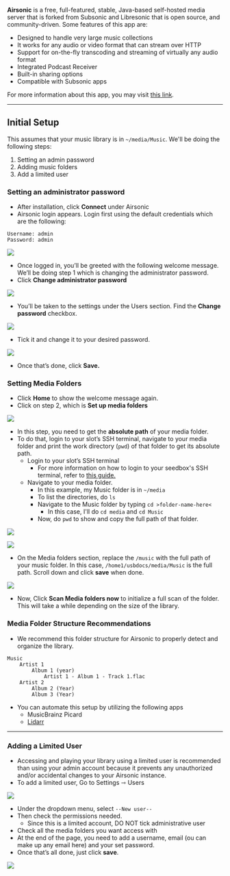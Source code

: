 **Airsonic** is a free, full-featured, stable, Java-based self-hosted media server that is forked from Subsonic and Libresonic that is open source, and community-driven. Some features of this app are:

* Designed to handle very large music collections
* It works for any audio or video format that can stream over HTTP
* Support for on-the-fly transcoding and streaming of virtually any audio format
* Integrated Podcast Receiver
* Built-in sharing options
* Compatible with Subsonic apps

For more information about this app, you may visit [this link](https://airsonic.github.io/).

***
## Initial Setup

This assumes that your music library is in `~/media/Music`. We'll be doing the following steps:

1. Setting an admin password
2. Adding music folders
3. Add a limited user

### Setting an administrator password

* After installation, click **Connect** under Airsonic
* Airsonic login appears. Login first using the default credentials which are the following:

```
Username: admin
Password: admin
```

![](https://docs.usbx.me/uploads/images/gallery/2020-03/scaled-1680-/image-1584105392504.png)

* Once logged in, you’ll be greeted with the following welcome message. We’ll be doing step 1 which is changing the administrator password.
* Click **Change administrator password**

![](https://docs.usbx.me/uploads/images/gallery/2020-03/scaled-1680-/image-1584105526127.png)

* You’ll be taken to the settings under the Users section. Find the **Change password** checkbox.

![](https://docs.usbx.me/uploads/images/gallery/2020-03/scaled-1680-/image-1584105660761.png)

* Tick it and change it to your desired password.

![](https://docs.usbx.me/uploads/images/gallery/2020-03/scaled-1680-/image-1584105705313.png)

* Once that’s done, click **Save.**

### Setting Media Folders

* Click **Home** to show the welcome message again.
* Click on step 2, which is **Set up media folders**

![](https://docs.usbx.me/uploads/images/gallery/2020-03/scaled-1680-/image-1584105762707.png)

* In this step, you need to get the **absolute path** of your media folder.
* To do that, login to your slot’s SSH terminal, navigate to your media folder and print the work directory (`pwd`) of that folder to get its absolute path.
  * Login to your slot’s SSH terminal
    * For more information on how to login to your seedbox's SSH terminal, refer to [this guide.](https://docs.usbx.me/books/secure-shell-%28ssh%29/page/how-to-connect-to-your-seedbox-via-ssh "How to connect to your seedbox via SSH")
  * Navigate to your media folder.
    * In this example, my Music folder is in `~/media`
    * To list the directories, do `ls`
    * Navigate to the Music folder by typing `cd >folder-name-here<`
      * In this case, I'll do `cd media` and `cd Music`
    * Now, do `pwd` to show and copy the full path of that folder.

![](https://docs.usbx.me/uploads/images/gallery/2020-03/scaled-1680-/image-1584186717418.png)

![](https://docs.usbx.me/uploads/images/gallery/2020-03/scaled-1680-/image-1584186813933.png)


* On the Media folders section, replace the `/music` with the full path of your music folder. In this case, `/home1/usbdocs/media/Music` is the full path. Scroll down and click **save** when done.

![](https://docs.usbx.me/uploads/images/gallery/2020-03/scaled-1680-/image-1584187026335.png)

* Now, Click **Scan Media folders now** to initialize a full scan of the folder. This will take a while depending on the size of the library.

### Media Folder Structure Recommendations

* We recommend this folder structure for Airsonic to properly detect and organize the library.

```
Music
    Artist 1
        Album 1 (year)
            Artist 1 - Album 1 - Track 1.flac
    Artist 2
        Album 2 (Year)
        Album 3 (Year)
```

* You can automate this setup by utilizing the following apps
  * MusicBrainz Picard
  * [Lidarr](https://docs.usbx.me/books/lidarr "Lidarr")

***

### Adding a Limited User

* Accessing and playing your library using a limited user is recommended than using your admin account because it prevents any unauthorized and/or accidental changes to your Airsonic instance.
* To add a limited user, Go to Settings ⇾ Users

![](https://docs.usbx.me/uploads/images/gallery/2020-03/scaled-1680-/image-1584187458858.png)

* Under the dropdown menu, select `--New user--`
* Then check the permissions needed.
  * Since this is a limited account, DO NOT tick administrative user
* Check all the media folders you want access with
* At the end of the page, you need to add a username, email (ou can make up any email here) and your set password.
* Once that’s all done, just click **save**. 

![](https://docs.usbx.me/uploads/images/gallery/2020-03/scaled-1680-/image-1584189737284.png)